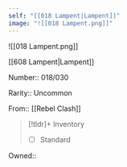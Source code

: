 ```yaml
---
self: "[[018 Lampent|Lampent]]"
image: "![[018 Lampent.png]]"
---
```


![[018 Lampent.png]]

[[608 Lampent|Lampent]]

Number:: 018/030

Rarity:: Uncommon

From:: [[Rebel Clash]]

> [!tldr]+ Inventory
> - [ ] Standard

Owned:: 


